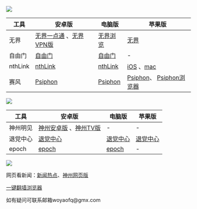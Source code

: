 <img src="https://gitlab.com/woyaofq/xz/-/raw/master/1.jpg">

|  工具  | 安卓版  | 电脑版  | 苹果版  |  
|  ----  | ----   | ----  |----  |  
| 无界  | [无界一点通](https://gitlab.com/woyaofq/xz/-/raw/master/um5.4.apk) 、[无界VPN版](https://gitlab.com/woyaofq/xz/-/raw/master/vpn2.3.0.apk) | [无界浏览](https://gitlab.com/woyaofq/xz/-/raw/master/u2132.zip)  |  [无界](https://github.com/wujieliulan/forum#%E8%8B%B9%E6%9E%9C%E7%89%88-%E6%97%A0%E7%95%8Cvpn-101-%E6%94%AF%E6%8C%81-iphone-5s-%E4%BB%A5%E4%B8%8A) |  
| 自由门  |[自由门](https://github.com/woyaofq/xz/raw/master/fg1.4.apk) | [自由门](https://gitlab.com/woyaofq/xz/-/raw/master/fg799p.zip)  | - |  
| nthLink  | [nthLink](https://s3.us-west-1.amazonaws.com/dwo-jar-kmf-883/nthlink-6_0_5.apk) | [nthLink](https://s3.us-west-1.amazonaws.com/dwo-jar-kmf-883/nthlink-win-6_2_3.exe)  |  [iOS](https://apps.apple.com/us/app/nthlink/id1467297604) 、[mac](https://apps.apple.com/us/app/nthlink/id1536318872?mt=12)|  
| 赛风  | [Psiphon](https://github.com/woyaofq/xz/raw/master/PsiphonAndroid.apk) | [Psiphon](https://github.com/woyaofq/xz/raw/master/psiphon3.zip)  |  [Psiphon](https://itunes.apple.com/us/app/psiphon/id1276263909?ls=1&mt=8)、 [Psiphon浏览器](https://itunes.apple.com/us/app/psiphon-browser/id1193362444?ls=1&mt=8)|  


<img src="https://gitlab.com/woyaofq/xz/-/raw/master/2.jpg">

|  工具  | 安卓版  | 电脑版  | 苹果版  |  
|  ----  | ----   | ----  |----  |  
| 神州明见  | [神州安卓版](https://github.com/szmj0/update/raw/main/extras/szmj_v6.8.2023091301.apk) 、[神州TV版](https://github.com/szmj0/update/raw/main/extras/szmjtv_v6.8.2023091301.apk)| - |  -|  
| 退党中心  | [退党中心](https://gitlab.com/woyaofq/xz/-/raw/master/td-sj.zip) | [退党中心](https://github.com/woyaofq/xz/releases/download/td/td-pc.zip) |  [退党中心](https://github.com/woyaofq/td-ios) |  
| epoch  | [epoch](https://github.com/fqcdn/fq/releases/download/v1.0.0/fq.apk) | [epoch](https://github.com/fqcdn/fq/releases/download/v1.0.0/epoch_access-1.0.1-win32.zip)  |   -|  

<img src="https://gitlab.com/woyaofq/xz/-/raw/master/3.jpg">

网页看新闻：<a href="https://gitlab.com/shenzhouzhengdao/w/blob/master/README.md">新闻热点</a>、<a href="https://raw.githubusercontent.com/szmj0/update/main/extras/SZZD_PC/szmjweb.3.0.zip">神州网页版</a>
<p><a href="https://github.com/Alvin9999/new-pac/wiki">一键翻墙浏览器</a><p>              
<p>如有疑问可联系邮箱woyaofq@gmx.com </a></p>
